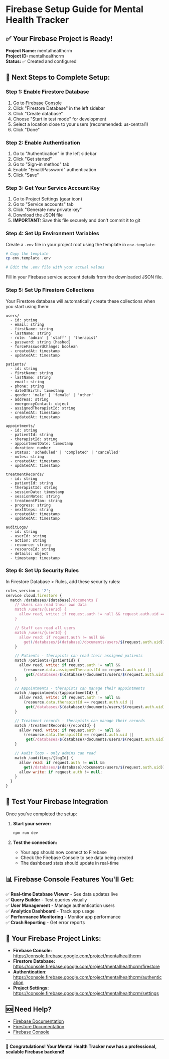 # Firebase Setup Guide for Mental Health Tracker

## ✅ **Your Firebase Project is Ready!**

**Project Name:** mentalhealthcrm  
**Project ID:** mentalhealthcrm  
**Status:** ✅ Created and configured

## 🔧 **Next Steps to Complete Setup:**

### Step 1: Enable Firestore Database

1. Go to [Firebase Console](https://console.firebase.google.com/project/mentalhealthcrm)
2. Click "Firestore Database" in the left sidebar
3. Click "Create database"
4. Choose "Start in test mode" for development
5. Select a location close to your users (recommended: us-central1)
6. Click "Done"

### Step 2: Enable Authentication

1. Go to "Authentication" in the left sidebar
2. Click "Get started"
3. Go to "Sign-in method" tab
4. Enable "Email/Password" authentication
5. Click "Save"

### Step 3: Get Your Service Account Key

1. Go to Project Settings (gear icon)
2. Go to "Service accounts" tab
3. Click "Generate new private key"
4. Download the JSON file
5. **IMPORTANT:** Save this file securely and don't commit it to git

### Step 4: Set Up Environment Variables

Create a `.env` file in your project root using the template in `env.template`:

```bash
# Copy the template
cp env.template .env

# Edit the .env file with your actual values
```

Fill in your Firebase service account details from the downloaded JSON file.

### Step 5: Set Up Firestore Collections

Your Firestore database will automatically create these collections when you start using them:

```
users/
  - id: string
  - email: string
  - firstName: string
  - lastName: string
  - role: 'admin' | 'staff' | 'therapist'
  - password: string (hashed)
  - forcePasswordChange: boolean
  - createdAt: timestamp
  - updatedAt: timestamp

patients/
  - id: string
  - firstName: string
  - lastName: string
  - email: string
  - phone: string
  - dateOfBirth: timestamp
  - gender: 'male' | 'female' | 'other'
  - address: string
  - emergencyContact: object
  - assignedTherapistId: string
  - createdAt: timestamp
  - updatedAt: timestamp

appointments/
  - id: string
  - patientId: string
  - therapistId: string
  - appointmentDate: timestamp
  - duration: number
  - status: 'scheduled' | 'completed' | 'cancelled'
  - notes: string
  - createdAt: timestamp
  - updatedAt: timestamp

treatmentRecords/
  - id: string
  - patientId: string
  - therapistId: string
  - sessionDate: timestamp
  - sessionNotes: string
  - treatmentPlan: string
  - progress: string
  - nextSteps: string
  - createdAt: timestamp
  - updatedAt: timestamp

auditLogs/
  - id: string
  - userId: string
  - action: string
  - resource: string
  - resourceId: string
  - details: object
  - timestamp: timestamp
```

### Step 6: Set Up Security Rules

In Firestore Database > Rules, add these security rules:

```javascript
rules_version = '2';
service cloud.firestore {
  match /databases/{database}/documents {
    // Users can read their own data
    match /users/{userId} {
      allow read, write: if request.auth != null && request.auth.uid == userId;
    }

    // Staff can read all users
    match /users/{userId} {
      allow read: if request.auth != null &&
        get(/databases/$(database)/documents/users/$(request.auth.uid)).data.role in ['admin', 'staff'];
    }

    // Patients - therapists can read their assigned patients
    match /patients/{patientId} {
      allow read, write: if request.auth != null &&
        (resource.data.assignedTherapistId == request.auth.uid ||
         get(/databases/$(database)/documents/users/$(request.auth.uid)).data.role in ['admin', 'staff']);
    }

    // Appointments - therapists can manage their appointments
    match /appointments/{appointmentId} {
      allow read, write: if request.auth != null &&
        (resource.data.therapistId == request.auth.uid ||
         get(/databases/$(database)/documents/users/$(request.auth.uid)).data.role in ['admin', 'staff']);
    }

    // Treatment records - therapists can manage their records
    match /treatmentRecords/{recordId} {
      allow read, write: if request.auth != null &&
        (resource.data.therapistId == request.auth.uid ||
         get(/databases/$(database)/documents/users/$(request.auth.uid)).data.role in ['admin', 'staff']);
    }

    // Audit logs - only admins can read
    match /auditLogs/{logId} {
      allow read: if request.auth != null &&
        get(/databases/$(database)/documents/users/$(request.auth.uid)).data.role == 'admin';
      allow write: if request.auth != null;
    }
  }
}
```

## 🚀 **Test Your Firebase Integration**

Once you've completed the setup:

1. **Start your server:**

   ```bash
   npm run dev
   ```

2. **Test the connection:**
   - Your app should now connect to Firebase
   - Check the Firebase Console to see data being created
   - The dashboard stats should update in real-time

## 📊 **Firebase Console Features You'll Get:**

✅ **Real-time Database Viewer** - See data updates live  
✅ **Query Builder** - Test queries visually  
✅ **User Management** - Manage authentication users  
✅ **Analytics Dashboard** - Track app usage  
✅ **Performance Monitoring** - Monitor app performance  
✅ **Crash Reporting** - Get error reports

## 🔗 **Your Firebase Project Links:**

- **Firebase Console:** https://console.firebase.google.com/project/mentalhealthcrm
- **Firestore Database:** https://console.firebase.google.com/project/mentalhealthcrm/firestore
- **Authentication:** https://console.firebase.google.com/project/mentalhealthcrm/authentication
- **Project Settings:** https://console.firebase.google.com/project/mentalhealthcrm/settings

## 🆘 **Need Help?**

- [Firebase Documentation](https://firebase.google.com/docs)
- [Firestore Documentation](https://firebase.google.com/docs/firestore)
- [Firebase Console](https://console.firebase.google.com/project/mentalhealthcrm)

---

**🎉 Congratulations! Your Mental Health Tracker now has a professional, scalable Firebase backend!**
